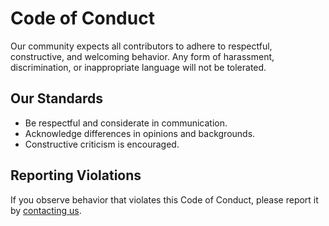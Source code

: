 
# Code of Conduct

Our community expects all contributors to adhere to respectful, constructive, and welcoming behavior. Any form of harassment, discrimination, or inappropriate language will not be tolerated.

## Our Standards

- Be respectful and considerate in communication.
- Acknowledge differences in opinions and backgrounds.
- Constructive criticism is encouraged.

## Reporting Violations

If you observe behavior that violates this Code of Conduct, please report it by [contacting us](mailto:support@marinaengine.com).
